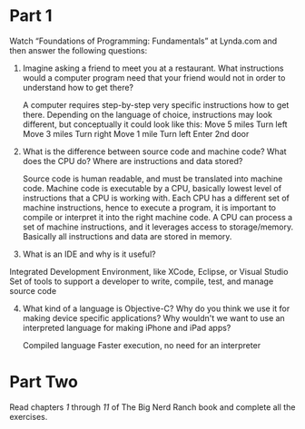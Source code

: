 Part 1
======
Watch “Foundations of Programming: Fundamentals” at Lynda.com and then answer
the following questions:

1. Imagine asking a friend to meet you at a restaurant. What instructions would 
   a computer program need that your friend would not in order to understand how
   to get there?
   
   A computer requires step-by-step very specific instructions how to get there. Depending on the language of choice, instructions may look different, but conceptually it could look like this:
   Move 5 miles
   Turn left
   Move 3 miles
   Turn right
   Move 1 mile
   Turn left
   Enter 2nd door

2. What is the difference between source code and machine code? What does the
   CPU do? Where are instructions and data stored?
   
   Source code is human readable, and must be translated into machine code.
   Machine code is executable by a CPU, basically lowest level of instructions that a CPU is working with. Each CPU has a different set of machine instructions, hence to execute a program, it is important to compile or interpret it into the right machine code.
   A CPU can process a set of machine instructions, and it leverages access to storage/memory.
   Basically all instructions and data are stored in memory.

3. What is an IDE and why is it useful?

Integrated Development Environment, like XCode, Eclipse, or Visual Studio
Set of tools to support a developer to write, compile, test, and manage source code

4. What kind of a language is Objective-C? Why do you think we use it for making
   device specific applications? Why wouldn't we want to use an interpreted
   language for making iPhone and iPad apps?
   
   Compiled language
   Faster execution, no need for an interpreter

Part Two
========
Read chapters *1* through *11* of The Big Nerd Ranch book and complete all the
exercises.
